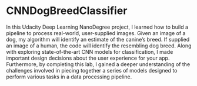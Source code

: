 # CNNDogBreedClassifier
In this Udacity Deep Learning NanoDegree project, I learned how to build a pipeline to process real-world, user-supplied images. Given an image of a dog, my algorithm will identify an estimate of the canine’s breed. If supplied an image of a human, the code will identify the resembling dog breed.
Along with exploring state-of-the-art CNN models for classification, I made important design decisions about the user experience for your app. Furthermore, by completing this lab, I gained a deeper understanding of the  challenges involved in piecing together a series of models designed to perform various tasks in a data processing pipeline. 
